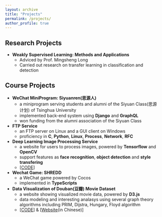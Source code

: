 ```yaml
---
layout: archive
title: "Projects"
permalink: /projects/
author_profile: true
---
```




## Research Projects

- **Weakly Supervised Learning: Methods and Applications**
  - Adviced by Prof. Mingsheng Long
  - Carried out research on transfer learning in classification and detection



## Course Projects

- **WeChat MiniProgram: Siyuanren(思源人)**
  - a miniprogram serving students and alumni of the Siyuan Class(思源计划) of Tsinghua University
  - implemented back-end system using **Django** and **GraphQL**
  - won funding from the alumni association of the Siyuan Class
- **FTP Service**
  - an FTP server on Linux and a GUI client on Windows
  - proficiency in **C**, **Python**, **Linux**, **Process**, **Network**, **RFC**
- **Deep Learning Image Processing Service**
  - a website for users to process images, powered by **Tensorflow** and **OpenCV**
  - support features as **face recognition**, **object detection** and **style transfering**
  - \[[CODE](https://github.com/JianyuTANG/ImageProcessingWebsite)\]
- **Wechat Game: SHREDD**
  - a WeChat game powered by Cocos
  - implemented in **TypeScripts**
- **Data Visualization of Douban(豆瓣) Movie Dataset**
  - a website showing visualized movie data, powered by **D3.js**
  - data modeling and interesting analasys using several graph theory algorithms including PRIM, Dijstra, Hungary, Floyd algorithm
  - [[CODE](https://github.com/JianyuTANG/Graph-Theory)\] & \[[Website](https://jianyu.me/Graph-Theory/)(in Chinese)\]



